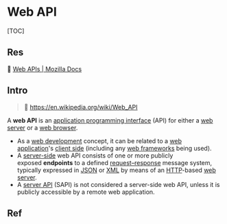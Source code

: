 # Web API

[TOC]



## Res
📂 [Web APIs | Mozilla Docs](https://developer.mozilla.org/en-US/docs/Web/API)



## Intro
> 🔗 https://en.wikipedia.org/wiki/Web_API

A **web API** is an [application programming interface](https://en.wikipedia.org/wiki/Application_programming_interface "Application programming interface") (API) for either a [web server](https://en.wikipedia.org/wiki/Web_server "Web server") or a [web browser](https://en.wikipedia.org/wiki/Web_browser "Web browser"). 
- As a [web development](https://en.wikipedia.org/wiki/Web_development "Web development") concept, it can be related to a [web application](https://en.wikipedia.org/wiki/Web_application "Web application")'s [client side](https://en.wikipedia.org/wiki/Client_side "Client side") (including any [web frameworks](https://en.wikipedia.org/wiki/Web_framework "Web framework") being used). 
- A [server-side](https://en.wikipedia.org/wiki/Server-side "Server-side") web API consists of one or more publicly exposed **endpoints** to a defined [request–response](https://en.wikipedia.org/wiki/Request%E2%80%93response "Request–response") message system, typically expressed in [JSON](https://en.wikipedia.org/wiki/JSON "JSON") or [XML](https://en.wikipedia.org/wiki/XML "XML") by means of an [HTTP](https://en.wikipedia.org/wiki/Hypertext_Transfer_Protocol "Hypertext Transfer Protocol")-based [web server](https://en.wikipedia.org/wiki/Web_server "Web server"). 
- A [server API](https://en.wikipedia.org/wiki/Server_application_programming_interface "Server application programming interface") (SAPI) is not considered a server-side web API, unless it is publicly accessible by a remote web application.



## Ref
[Web API | Wikipedia]: https://en.wikipedia.org/wiki/Web_API
